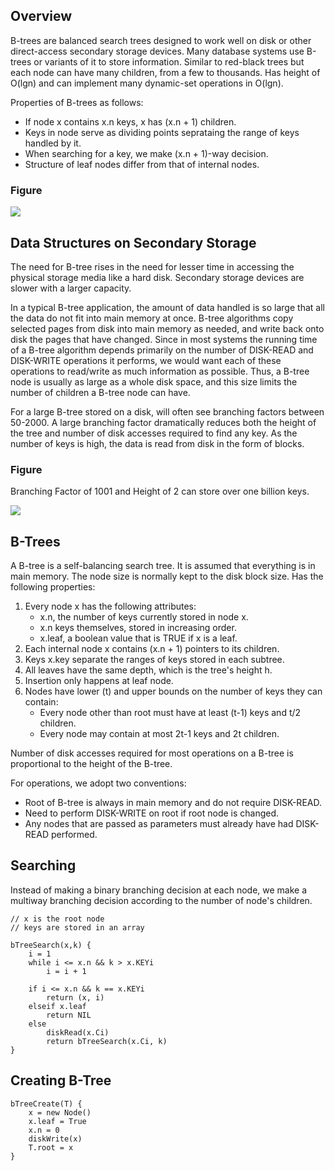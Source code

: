 ## Overview

B-trees are balanced search trees designed to work well on disk or other direct-access secondary storage devices. Many database systems use B-trees or variants of it to store information. Similar to red-black trees but each node can have many children, from a few to thousands. Has height of O(lgn) and can implement many dynamic-set operations in O(lgn).

Properties of B-trees as follows:

- If node x contains x.n keys, x has (x.n + 1) children.
- Keys in node serve as dividing points seprataing the range of keys handled by it.
- When searching for a key, we make (x.n + 1)-way decision.
- Structure of leaf nodes differ from that of internal nodes.

### Figure

<img src="../../images/B-trees.PNG">

## Data Structures on Secondary Storage

The need for B-tree rises in the need for lesser time in accessing the physical storage media like a hard disk. Secondary storage devices are slower with a larger capacity.

In a typical B-tree application, the amount of data handled is so large that all the data do not fit into main memory at once. B-tree algorithms copy selected pages from disk into main memory as needed, and write back onto disk the pages that have changed. Since in most systems the running time of a B-tree algorithm depends primarily on the number of DISK-READ and DISK-WRITE operations it performs, we would want each of these operations to read/write as much information as possible. Thus, a B-tree node is usually as large as a whole disk space, and this size limits the number of children a B-tree node can have.

For a large B-tree stored on a disk, will often see branching factors between 50-2000. A large branching factor dramatically reduces both the height of the tree and number of disk accesses required to find any key. As the number of keys is high, the data is read from disk in the form of blocks.

### Figure

Branching Factor of 1001 and Height of 2 can store over one billion keys.

<img src="../../images/B-trees-branching-factor.PNG">

## B-Trees

A B-tree is a self-balancing search tree. It is assumed that everything is in main memory. The node size is normally kept to the disk block size. Has the following properties:

1. Every node x has the following attributes:
   - x.n, the number of keys currently stored in node x.
   - x.n keys themselves, stored in increasing order.
   - x.leaf, a boolean value that is TRUE if x is a leaf.
2. Each internal node x contains (x.n + 1) pointers to its children.
3. Keys x.key separate the ranges of keys stored in each subtree.
4. All leaves have the same depth, which is the tree's height h.
5. Insertion only happens at leaf node.
6. Nodes have lower (t) and upper bounds on the number of keys they can contain:
   - Every node other than root must have at least (t-1) keys and t/2 children.
   - Every node may contain at most 2t-1 keys and 2t children.

Number of disk accesses required for most operations on a B-tree is proportional to the height of the B-tree.

For operations, we adopt two conventions:

- Root of B-tree is always in main memory and do not require DISK-READ.
- Need to perform DISK-WRITE on root if root node is changed.
- Any nodes that are passed as parameters must already have had DISK-READ performed.

## Searching

Instead of making a binary branching decision at each node, we make a multiway branching decision according to the number of node's children.

```
// x is the root node
// keys are stored in an array

bTreeSearch(x,k) {
    i = 1
    while i <= x.n && k > x.KEYi
        i = i + 1

    if i <= x.n && k == x.KEYi
        return (x, i)
    elseif x.leaf
        return NIL
    else
        diskRead(x.Ci)
        return bTreeSearch(x.Ci, k)
}
```

## Creating B-Tree

```
bTreeCreate(T) {
    x = new Node()
    x.leaf = True
    x.n = 0
    diskWrite(x)
    T.root = x
}
```
